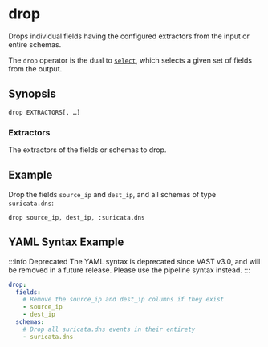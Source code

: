 # drop

Drops individual fields having the configured extractors from the input or
entire schemas.

The `drop` operator is the dual to [`select`](select), which selects a given set
of fields from the output.

## Synopsis

```
drop EXTRACTORS[, …]
```

### Extractors

The extractors of the fields or schemas to drop.

## Example

Drop the fields `source_ip` and `dest_ip`, and all schemas of type
`suricata.dns`:

```
drop source_ip, dest_ip, :suricata.dns
```

## YAML Syntax Example

:::info Deprecated
The YAML syntax is deprecated since VAST v3.0, and will be removed in a future
release. Please use the pipeline syntax instead.
:::

```yaml
drop:
  fields:
    # Remove the source_ip and dest_ip columns if they exist
    - source_ip
    - dest_ip
  schemas:
    # Drop all suricata.dns events in their entirety
    - suricata.dns
```
